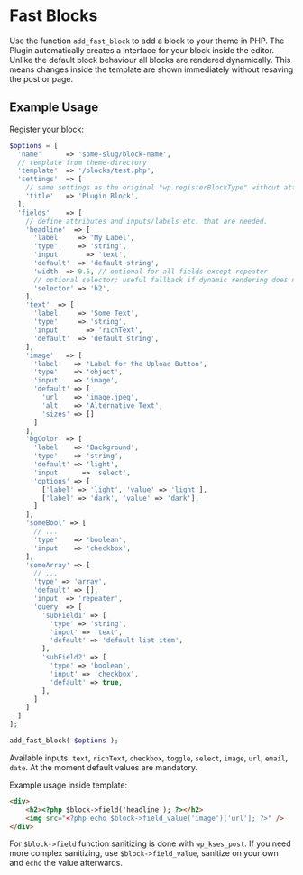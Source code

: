 # Fast Blocks

Use the function `add_fast_block` to add a block to your theme in PHP. The Plugin automatically creates a interface for your block inside the editor.
Unlike the default block behaviour all blocks are rendered dynamically. This means changes inside the template are shown immediately without resaving the post or page.

## Example Usage

Register your block:

```php
$options = [
  'name'      => 'some-slug/block-name',
  // template from theme-directory
  'template'  => '/blocks/test.php',
  'settings'  => [
    // same settings as the original "wp.registerBlockType" without attributes.
    'title'   => 'Plugin Block',
  ],
  'fields'    => [
    // define attributes and inputs/labels etc. that are needed.
    'headline'  => [
      'label'    => 'My Label',
      'type'     => 'string',
      'input'	   => 'text',
      'default'  => 'default string',
      'width' => 0.5, // optional for all fields except repeater
      // optional selector: useful fallback if dynamic rendering does not work. Also good for WP SEO PLugins.
      'selector' => 'h2',
    ],
    'text'  => [
      'label'    => 'Some Text',
      'type'     => 'string',
      'input'	   => 'richText',
      'default'  => 'default string',
    ],
    'image'   => [
      'label'   => 'Label for the Upload Button',
      'type'    => 'object',
      'input'   => 'image',
      'default' => [
        'url'   => 'image.jpeg',
        'alt'   => 'Alternative Text',
        'sizes' => []
      ]
    ],
    'bgColor' => [
      'label'   => 'Background',
      'type'    => 'string',
      'default' => 'light',
      'input'	  => 'select',
      'options' => [
        ['label' => 'light', 'value' => 'light'],
        ['label' => 'dark', 'value' => 'dark'],
      ]
    ],
    'someBool' => [
      // ...
      'type'    => 'boolean',
      'input'   => 'checkbox',
    ],
    'someArray' => [
      // ...
      'type' => 'array',
      'default' => [],
      'input' => 'repeater',
      'query' => [
        'subField1' => [
          'type' => 'string',
          'input' => 'text',
          'default' => 'default list item',
        ],
        'subField2' => [
          'type' => 'boolean',
          'input' => 'checkbox',
          'default' => true,
        ],
      ]
    ]
  ]
];

add_fast_block( $options );
```

Available inputs: `text`, `richText`, `checkbox`, `toggle`, `select`, `image`, `url`, `email`, `date`.
At the moment default values are mandatory.

Example usage inside template:

```html
<div>
	<h2><?php $block->field('headline'); ?></h2>
	<img src="<?php echo $block->field_value('image')['url']; ?>" />
</div>
```

For `$block->field` function sanitizing is done with `wp_kses_post`. If you
need more complex sanitizing, use `$block->field_value`, sanitize on your own
and `echo` the value afterwards.
